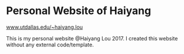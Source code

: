 # Personal Website of Haiyang

www.utdallas.edu/~haiyang.lou

This is my personal website @Haiyang Lou 2017. I created this website without any external code/template.

